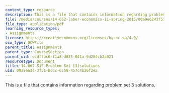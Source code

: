 ```yaml
---
content_type: resource
description: This is a file that contains information regarding problem set 3 solutions.
file: /media/courses/14-662-labor-economics-ii-spring-2015/00a9e6243f51bdcc6c58457c4b26f2e2_MIT14_662S15_pset3_sol.pdf
file_type: application/pdf
learning_resource_types:
- Assignments
license: https://creativecommons.org/licenses/by-nc-sa/4.0/
ocw_type: OCWFile
parent_title: Assignments
parent_type: CourseSection
parent_uid: ecdffbc6-f1a8-d023-041a-9d284cb2a021
resourcetype: Document
title: 14.662 S15 Problem Set [3]solutions
uid: 00a9e624-3f51-bdcc-6c58-457c4b26f2e2
---
```

This is a file that contains information regarding problem set 3 solutions.